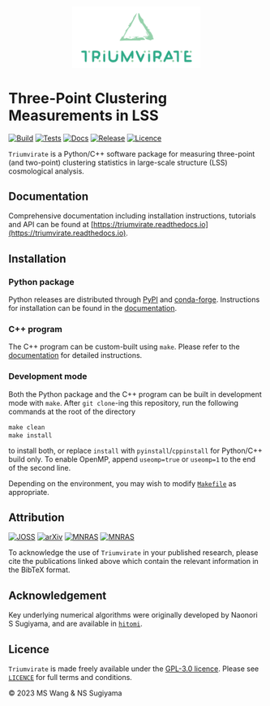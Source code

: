 <p align="center">
<img src="https://github.com/MikeSWang/Triumvirate/raw/main/docs/source/_static/Triumvirate.png" alt=Triumvirate-Logo width=50%>
</p>

# Three-Point Clustering Measurements in LSS

[![Build](
https://github.com/MikeSWang/Triumvirate/actions/workflows/build.yml/badge.svg?branch=main
)](https://github.com/MikeSWang/Triumvirate/actions/workflows/build.yml)
[![Tests](
https://github.com/MikeSWang/Triumvirate/actions/workflows/build.yml/badge.svg?branch=main
)](https://github.com/MikeSWang/Triumvirate/actions/workflows/tests.yml)
[![Docs](
https://readthedocs.org/projects/triumvirate/badge/?version=stable
)](https://triumvirate.readthedocs.io/en/stable)
[![Release](
https://img.shields.io/github/v/release/MikeSWang/Triumvirate?label=release
)](https://github.com/MikeSWang/Triumvirate/releases/latest)
[![Licence](
https://img.shields.io/badge/licence-GPL--3.0-informational
)](https://github.com/MikeSWang/Triumvirate/blob/main/LICENCE)

`Triumvirate` is a Python/C++ software package for measuring three-point (and
two-point) clustering statistics in large-scale structure (LSS) cosmological
analysis.


## Documentation

Comprehensive documentation including installation instructions, tutorials
and API can be found at [https://triumvirate.readthedocs.io](https://triumvirate.readthedocs.io).


## Installation

### Python package

Python releases are distributed through [PyPI](https://pypi.org/project/Triumvirate)
and [conda-forge](https://anaconda.org/conda-forge/triumvirate).
Instructions for installation can be found in the
[documentation](https://triumvirate.readthedocs.io/en/stable/install.html).

### C++ program

The C++ program can be custom-built using `make`. Please refer to the
[documentation](https://triumvirate.readthedocs.io/en/stable/install.html)
for detailed instructions.

### Development mode

Both the Python package and the C++ program can be built in development
mode with `make`. After `git clone`-ing this repository, run the following
commands at the root of the directory
```
make clean
make install
```
to install both, or replace `install` with `pyinstall`/`cppinstall` for
Python/C++ build only. To enable OpenMP, append `useomp=true` or `useomp=1`
to the end of the second line.

Depending on the environment, you may wish to modify [`Makefile`](
https://github.com/MikeSWang/Triumvirate/tree/main/Makefile) as appropriate.


## Attribution

[![JOSS](
https://img.shields.io/badge/JOSS-doi-brightgreen
)](https://joss.theoj.org/papers/?/status.svg)
[![arXiv](
https://img.shields.io/badge/arXiv-yymm.%3F-important
)](https://arxiv.org/abs/?.?)
[![MNRAS](
https://img.shields.io/badge/doi-10.1093%2Fmnras%2Fsty3249-blue
)](https://doi.org/10.1093/mnras/sty3249)
[![MNRAS](
https://img.shields.io/badge/doi-10.1093%2Fmnras%2Fstx2333-blue
)](https://doi.org/10.1093/mnras/stx2333)

To acknowledge the use of `Triumvirate` in your published research, please
cite the publications linked above which contain the relevant information
in the BibTeX format.


## Acknowledgement

Key underlying numerical algorithms were originally developed by
Naonori S Sugiyama, and are available in [`hitomi`](https://github.com/naonori/hitomi).


## Licence

`Triumvirate` is made freely available under the [GPL-3.0 licence](
https://www.gnu.org/licenses/gpl-3.0.en.html). Please see [`LICENCE`](
https://github.com/MikeSWang/Triumvirate/tree/main/Makefile) for full
terms and conditions.

&copy; 2023 MS Wang & NS Sugiyama
